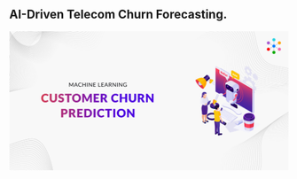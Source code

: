 ## AI-Driven Telecom Churn Forecasting.
![image alt](https://github.com/OneBlack333/Images/blob/main/churn-prediction.png)
